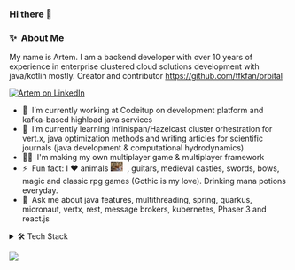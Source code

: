 ### Hi there 👋

### ✨&nbsp; About Me

My name is Artem. I am a backend developer with over 10 years of experience in enterprise clustered cloud solutions development with java/kotlin mostly. Creator and contributor https://github.com/tfkfan/orbital

<a href="https://www.linkedin.com/in/tfkfan">
  <img alt="Artem on LinkedIn" width="22px" src="https://cdn.jsdelivr.net/npm/simple-icons@v3/icons/linkedin.svg" /></a> &nbsp;
<br/>

- 🔭 &nbsp;I’m currently working at Codeitup on development platform and kafka-based highload java services
- 🌱 &nbsp;I’m currently learning Infinispan/Hazelcast cluster orhestration for vert.x, java optimization methods and writing articles for scientific journals (java development & computational hydrodynamics)
- 👨‍💻 &nbsp;I'm making my own multiplayer game & multiplayer framework
- ⚡ &nbsp;Fun fact: I :heart: animals   <img alt="lissa" width="22px" src="/img/cat2.jpg" /> &nbsp;, guitars, medieval castles, swords, bows, magic and classic rpg games (Gothic is my love). Drinking mana potions everyday. 
- 💬 &nbsp;Ask me about java features, multithreading, spring, quarkus, micronaut, vertx, rest, message brokers, kubernetes, Phaser 3 and react.js

<details>
<summary>🛠️ Tech Stack</summary>

**Frontend:** `HTML`, `CSS`,  `TypeScript`, `JavaScript`, `React`, `Phaser`, `Angular`, `Phaser3`    
**Backend:** `Java`, `Kotlin`, `Spring`, `VertX`, `Quarkus`, `Micronaut`, `GraalVM`, `C/C++`, `NodeJS`   
**Databases:** `PostgreSQL`, `MySQL`, `MSSQL`, `MongoDB`, `Clickhouse`, `Redis`   
**Message brokers:** `Kafka`, `RabbitMQ`, `Redis`   
**DevOps:** `Kubernetes`, `Docker`, `Helm`, `Helmfile`, `Ansible`, `Keycloak`, `Istio`, `Vault`, `nginx`,`*nix vms`   
**Protocols/specs:** `OpenAPI`, `GraphQL`, `SOAP`, `HTTP`, `TLS`, `Websocket`, `TCP/IP`   

</details>

![](https://komarev.com/ghpvc/?username=tfkfan)


